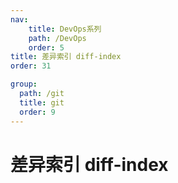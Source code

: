 ```yaml
---
nav:
    title: DevOps系列
    path: /DevOps
    order: 5
title: 差异索引 diff-index
order: 31

group:
  path: /git
  title: git
  order: 9
---
```


# 差异索引 diff-index
